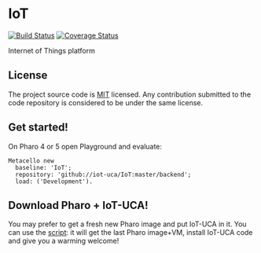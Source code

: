 # IoT 
[![Build Status](https://travis-ci.org/iot-uca/IoT.svg?branch=master)](https://travis-ci.org/iot-uca/IoT)
[![Coverage Status](https://coveralls.io/repos/github/iot-uca/IoT/badge.svg?branch=master)](https://coveralls.io/github/iot-uca/IoT?branch=master)

Internet of Things platform

## License
The project source code is [MIT](LICENSE) licensed. Any contribution submitted to the code repository is considered to be under the same license.

## Get started!

On Pharo 4 or 5 open Playground and evaluate:

```smalltalk
Metacello new
  baseline: 'IoT';
  repository: 'github://iot-uca/IoT:master/backend';
  load: ('Development').
  ```

## Download Pharo + IoT-UCA!
You may prefer to get a fresh new Pharo image and put IoT-UCA in it. You can use the [script](https://github.com/iot-uca/IoT/wiki/IoT-UCA-installation-script): it will get the last Pharo image+VM, install IoT-UCA code and give you a warming welcome!
